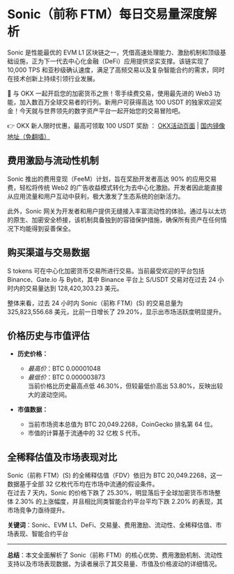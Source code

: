 # Sonic（前称 FTM）每日交易量深度解析

Sonic 是性能最优的 EVM L1 区块链之一，凭借高速处理能力、激励机制和顶级基础设施，正为下一代去中心化金融（DeFi）应用提供坚实支撑。该链实现了 10,000 TPS 和亚秒级确认速度，满足了高频交易以及复杂智能合约的需求，同时在技术创新上持续引领行业发展。

🚀 与 OKX 一起开启您的加密货币之旅！零手续费交易，使用最先进的 Web3 功能，加入数百万全球交易者的行列。新用户可获得高达 100 USDT 的独家欢迎奖金！今天就与世界领先的数字资产平台一起开始您的交易冒险吧。

👉 OKX 新人限时优惠，最高可领取 100 USDT 奖励 ： [OKX活动页面](https://bit.ly/OKXe) | [国内镜像地址（免翻墙）](https://bit.ly/okX)

## 费用激励与流动性机制

Sonic 推出的费用变现（FeeM）计划，旨在奖励开发者高达 90% 的应用交易费，轻松将传统 Web2 的广告收益模式转化为去中心化激励。开发者因此能直接从应用流量和用户互动中获利，极大激发了生态系统的创新活力。

此外，Sonic 网关为开发者和用户提供无缝接入丰富流动性的体验。通过与以太坊的原生、加密安全桥接，该机制具备独到的容错保护措施，确保所有资产在任何情况下均能得到妥善保全。

## 购买渠道与交易数据

S tokens 可在中心化加密货币交易所进行交易。当前最受欢迎的平台包括 Binance、Gate.io 与 Bybit，其中 Binance 平台上 S/USDT 交易对在过去 24 小时内的交易量达到 128,420,303.23 美元。

整体来看，过去 24 小时内 Sonic（前称 FTM）(S) 的交易总量为 325,823,556.68 美元，比前一日增长了 29.20%，显示出市场活跃度明显提升。

## 价格历史与市值评估

- **历史价格：**
  - *最高价*：BTC 0.00001048
  - *最低价*：BTC 0.000003873  
  当前价格比历史最高点低 46.30%，但较最低价高出 53.80%，反映出较大的波动空间。

- **市值数据：**
  - 当前市场资本总值为 BTC 20,049.2268，CoinGecko 排名第 64 位。
  - 市值的计算基于流通中的 32 亿枚 S 代币。

## 全稀释估值及市场表现对比

Sonic（前称 FTM）(S) 的全稀释估值（FDV）依旧为 BTC 20,049.2268，这一数据基于全部 32 亿枚代币均在市场中流通的假设条件。  
在过去 7 天内，Sonic 的价格下跌了 25.30%，明显落后于全球加密货币市场整体 2.30% 的上涨幅度，并且相比同类智能合约平台平均下跌 2.20% 的表现，其市场竞争力亟待提升。

**关键词**：Sonic、EVM L1、DeFi、交易量、费用激励、流动性、全稀释估值、市场表现、智能合约平台

---

**总结**：本文全面解析了 Sonic（前称 FTM）的核心优势、费用激励机制、流动性支持以及市场表现数据，为读者展示了其交易量、市值及价格波动的详细情况。